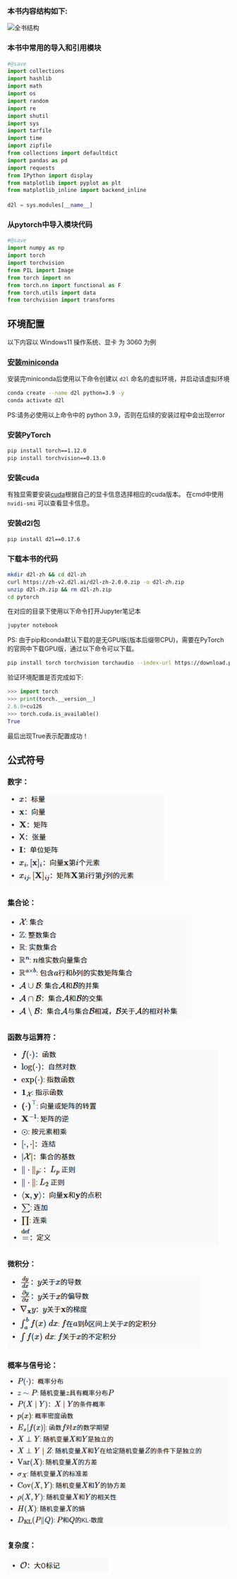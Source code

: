 ### 本书内容结构如下:

![全书结构](https://zh-v2.d2l.ai/_images/book-org.svg)

### 本书中常用的导入和引用模块
```py
#@save
import collections
import hashlib
import math
import os
import random
import re
import shutil
import sys
import tarfile
import time
import zipfile
from collections import defaultdict
import pandas as pd
import requests
from IPython import display
from matplotlib import pyplot as plt
from matplotlib_inline import backend_inline

d2l = sys.modules[__name__]
```

### 从pytorch中导入模块代码
```py
#@save
import numpy as np
import torch
import torchvision
from PIL import Image
from torch import nn
from torch.nn import functional as F
from torch.utils import data
from torchvision import transforms
```

## 环境配置

以下内容以 Windows11 操作系统、显卡 为 3060 为例

### [安装miniconda](https://conda.io/en/latest/miniconda.html)
安装完miniconda后使用以下命令创建以 `d2l` 命名的虚拟环境，并启动该虚拟环境

```sh
conda create --name d2l python=3.9 -y
conda activate d2l
```
PS:请务必使用以上命令中的 python 3.9，否则在后续的安装过程中会出现error

### 安装PyTorch
```sh
pip install torch==1.12.0
pip install torchvision==0.13.0
```
### 安装cuda

有独显需要安装[cuda](https://developer.nvidia.com/cuda-downloads)根据自己的显卡信息选择相应的cuda版本。
在cmd中使用 ``` nvidi-smi ``` 可以查看显卡信息。

### 安装d2l包
```sh
pip install d2l==0.17.6
```
### 下载本书的代码
```sh
mkdir d2l-zh && cd d2l-zh
curl https://zh-v2.d2l.ai/d2l-zh-2.0.0.zip -o d2l-zh.zip
unzip d2l-zh.zip && rm d2l-zh.zip
cd pytorch
```
在对应的目录下使用以下命令打开Jupyter笔记本
```sh
jupyter notebook
```
PS: 由于pip和conda默认下载的是无GPU版(版本后缀带CPU)，需要在PyTorch的官网中下载GPU版，通过以下命令可以下载。

```sh
pip install torch torchvision torchaudio --index-url https://download.pytorch.org/whl/cu126
```
验证环境配置是否完成如下:

```py
>>> import torch
>>> print(torch.__version__)
2.6.0+cu126
>>> torch.cuda.is_available()
True
```
最后出现True表示配置成功！

## 公式符号

### 数字：

![数字符号](img/0_0.png)

### 集合论：

![集合论符号](img/0_1.png)

### 函数与运算符：

![函数与运算符符号](img/0_2.png)

### 微积分：

![微积分符号](img/0_3.png)

### 概率与信号论：

![概率与信号论符号](img/0_4.png)

### 复杂度：

![复杂度符号](img/0_5.png)